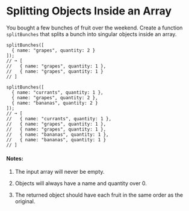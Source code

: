 Splitting Objects Inside an Array
=================================

You bought a few bunches of fruit over the weekend. Create a function `splitBunches` that splits a bunch into singular objects inside an array.

    splitBunches([
      { name: "grapes", quantity: 2 }
    ]);
    // ➞ [
    //   { name: "grapes", quantity: 1 },
    //   { name: "grapes", quantity: 1 }
    // ]
    
    splitBunches([
      { name: "currants", quantity: 1 },
      { name: "grapes", quantity: 2 },
      { name: "bananas", quantity: 2 }
    ]);
    // ➞ [
    //   { name: "currants", quantity: 1 },
    //   { name: "grapes", quantity: 1 },
    //   { name: "grapes", quantity: 1 },
    //   { name: "bananas", quantity: 1 },
    //   { name: "bananas", quantity: 1 }
    // ]

#### **Notes:**

1.  The input array will never be empty.
    
2.  Objects will always have a name and quantity over 0.
    
3.  The returned object should have each fruit in the same order as the original.
